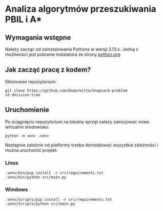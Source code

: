 # Analiza algorytmów przeszukiwania PBIL i A*

## Wymagania wstępne

Należy zacząć od zainstalowania Pythona w wersji 3.13.x. Jedną z możliwości jest pobranie instalatora ze strony [python.org](https://www.python.org/downloads/).

## Jak zacząć pracę z kodem?

Sklonować repozytorium:

```shell
git clone https://github.com/Depermitto/knapsack-problem
cd decision-tree
```

## Uruchomienie

Po ściągnięciu repozytorium na lokalny sprzęt należy zainicjować nowe wirtualne środowisko:

```shell
python -m venv .venv
```

Następnie zależnie od platformy trzeba doinstalować wszystkie zależności i można uruchomić projekt:

### Linux

```shell
.venv/bin/pip install -r src/requirements.txt
.venv/bin/python src/main.py
```

### Windows

```shell
.venv/Scripts/pip install -r src/requirements.txt
.venv/Scripts/python src/main.py
```
